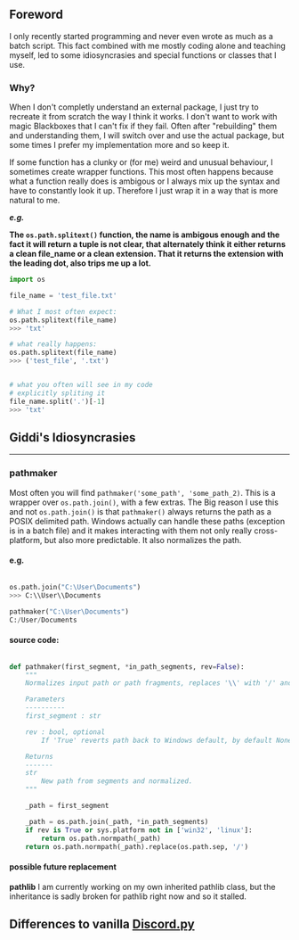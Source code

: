 
## __**Foreword**__

I only recently started programming and never even wrote as much as a batch script. This fact combined with me mostly coding alone and teaching myself, led to some idiosyncrasies and special functions or classes that I use.

### **Why?**

When I don't completly understand an external package, I just try to recreate it from scratch the way I think it works. I don't want to work with magic Blackboxes that I can't fix if they fail. Often after "rebuilding" them and understanding them, I will switch over and use the actual package, but some times I prefer my implementation more and so keep it.

If some function has a clunky or (for me) weird and unusual behaviour, I sometimes create wrapper functions. This most often happens because what a function really does is ambigous or I always mix up the syntax and have to constantly look it up. Therefore I just wrap it in a way that is more natural to me.



***e.g.***

**The `os.path.splitext()` function, the name is ambigous enough and the fact it will return a tuple is not clear, that alternately think it either returns a clean file_name or a clean extension. That it returns the extension with the leading dot, also trips me up a lot.**

```python
import os

file_name = 'test_file.txt'

# What I most often expect:
os.path.splitext(file_name)
>>> 'txt'

# what really happens:
os.path.splitext(file_name)
>>> ('test_file', '.txt')


# what you often will see in my code
# explicitly spliting it
file_name.split('.')[-1]
>>> 'txt'

```




## Giddi's Idiosyncrasies

---

### pathmaker

Most often you will find `pathmaker('some_path', 'some_path_2)`. This is a wrapper over `os.path.join()`, with a few extras. The Big reason I use this and not `os.path.join()` is that `pathmaker()` always returns the path as a POSIX delimited path.
Windows actually can handle these paths (exception is in a batch file) and it makes interacting with them not only really cross-platform, but also more predictable. It also normalizes the path.

#### e.g.

```python

os.path.join("C:\User\Documents")
>>> C:\\User\\Documents

pathmaker("C:\User\Documents")
C:/User/Documents

```


#### source code:

```python

def pathmaker(first_segment, *in_path_segments, rev=False):
    """
    Normalizes input path or path fragments, replaces '\\' with '/' and combines fragments.

    Parameters
    ----------
    first_segment : str

    rev : bool, optional
        If 'True' reverts path back to Windows default, by default None

    Returns
    -------
    str
        New path from segments and normalized.
    """

    _path = first_segment

    _path = os.path.join(_path, *in_path_segments)
    if rev is True or sys.platform not in ['win32', 'linux']:
        return os.path.normpath(_path)
    return os.path.normpath(_path).replace(os.path.sep, '/')

```

#### possible future replacement

**pathlib**
I am currently working on my own inherited pathlib class, but the inheritance is sadly broken for pathlib right now and so it stalled.



## Differences to vanilla [Discord.py](https://discordpy.readthedocs.io/en/latest/)